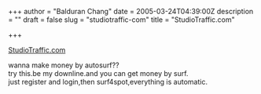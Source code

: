 +++
author = "Balduran Chang"
date = 2005-03-24T04:39:00Z
description = ""
draft = false
slug = "studiotraffic-com"
title = "StudioTraffic.com"

+++


[StudioTraffic.com](http://www.studiotraffic.com/index.php?refid=126801)

wanna make money by autosurf??  
try this.be my downline.and you can get money by surf.  
just register and login,then surf4spot,everything is automatic.

